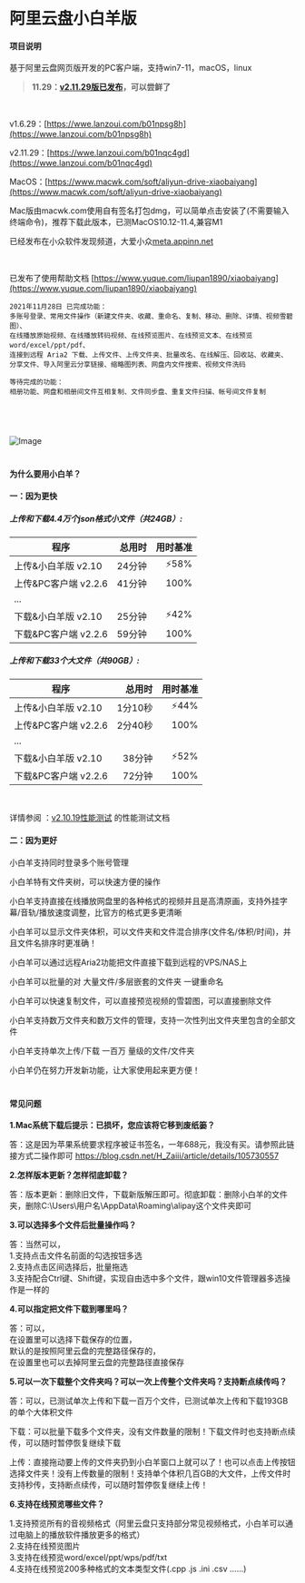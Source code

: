 # 阿里云盘小白羊版

#### 项目说明

基于阿里云盘网页版开发的PC客户端，支持win7-11，macOS，linux

> **11.29：[v2.11.29版已发布](https://github.com/liupan1890/aliyunpan/issues/424)，可以尝鲜了**

  <br />
  
v1.6.29：[https://wwe.lanzoui.com/b01npsg8h](https://wwe.lanzoui.com/b01npsg8h)

v2.11.29：[https://wwe.lanzoui.com/b01nqc4gd](https://wwe.lanzoui.com/b01nqc4gd)

MacOS：[https://www.macwk.com/soft/aliyun-drive-xiaobaiyang](https://www.macwk.com/soft/aliyun-drive-xiaobaiyang)

Mac版由macwk.com使用自有签名打包dmg，可以简单点击安装了(不需要输入终端命令)，推荐下载此版本，已测MacOS10.12-11.4,兼容M1
<br />

已经发布在小众软件发现频道，大爱小众[meta.appinn.net](https://meta.appinn.net)

<br />

已发布了使用帮助文档 [https://www.yuque.com/liupan1890/xiaobaiyang](https://www.yuque.com/liupan1890/xiaobaiyang)

``````
2021年11月28日 已完成功能：
多账号登录、常用文件操作（新建文件夹、收藏、重命名、复制、移动、删除、详情、视频雪碧图）、
在线播放原始视频、在线播放转码视频、在线预览图片、在线预览文本、在线预览 word/excel/ppt/pdf、
连接到远程 Aria2 下载、上传文件、上传文件夹、批量改名、在线解压、回收站、收藏夹、
分享文件、导入阿里云分享链接、缩略图列表、网盘内文件搜索、视频文件洗码

等待完成的功能：
相册功能、网盘和相册间文件互相复制、文件同步盘、重复文件扫描、帐号间文件复制
``````

<br />

#

![Image](https://raw.githubusercontent.com/liupan1890/aliyunpan/main/doc/v2.10.19.png)

#

#### 为什么要用小白羊？

#### 一：因为更快

##### 上传和下载4.4万个json格式小文件（共24GB）:	

| 程序 | 总用时 | 用时基准 |
| --- | ---: | ---: |
| 上传&小白羊版 v2.10 | 24分钟 | :zap:58% |
| 上传&PC客户端 v2.2.6 | 41分钟 | 100% |
|  ... |  |  |  |  |
| 下载&小白羊版 v2.10 | 25分钟 | :zap:42% |
| 下载&PC客户端 v2.2.6  | 59分钟 | 100% |


##### 上传和下载33个大文件（共90GB）:

| 程序 | 总用时 | 用时基准 |
| --- | ---: | ---: |
| 上传&小白羊版 v2.10 | 1分10秒 | :zap:44% |
| 上传&PC客户端 v2.2.6 | 2分40秒 | 100% |
|  ... |  |  |  |  |
| 下载&小白羊版 v2.10 | 38分钟 | :zap:52% |
| 下载&PC客户端 v2.2.6 | 72分钟 | 100% |

<br/>

详情参阅 ：[v2.10.19性能测试](https://github.com/liupan1890/aliyunpan/blob/main/v2.10.19%E6%80%A7%E8%83%BD%E6%B5%8B%E8%AF%95.md) 的性能测试文档

#### 二：因为更好

小白羊支持同时登录多个账号管理

小白羊特有文件夹树，可以快速方便的操作

小白羊支持直接在线播放网盘里的各种格式的视频并且是高清原画，支持外挂字幕/音轨/播放速度调整，比官方的格式更多更清晰

小白羊可以显示文件夹体积，可以文件夹和文件混合排序(文件名/体积/时间)，并且文件名排序时更准确！

小白羊可以通过远程Aria2功能把文件直接下载到远程的VPS/NAS上

小白羊可以批量的对 大量文件/多层嵌套的文件夹 一键重命名

小白羊可以快速复制文件，可以直接预览视频的雪碧图，可以直接删除文件

小白羊支持数万文件夹和数万文件的管理，支持一次性列出文件夹里包含的全部文件

小白羊支持单次上传/下载 一百万 量级的文件/文件夹

小白羊仍在努力开发新功能，让大家使用起来更方便！


#

#### 常见问题
**1.Mac系统下载后提示：已损坏，您应该将它移到废纸篓？**

答：这是因为苹果系统要求程序被证书签名，一年688元，我没有买。请参照此链接方式二操作即可
https://blog.csdn.net/H_Zaiii/article/details/105730557

**2.怎样版本更新？怎样彻底卸载？**

答：版本更新：删除旧文件，下载新版解压即可。彻底卸载：删除小白羊的文件夹，删除C:\Users\用户名\AppData\Roaming\alipay这个文件夹即可

**3.可以选择多个文件后批量操作吗？**

答：当然可以，<br />
1.支持点击文件名前面的勾选按钮多选<br />
2.支持点击区间选择后，批量拖选<br />
3.支持配合Ctrl键、Shift键，实现自由选中多个文件，跟win10文件管理器多选操作是一样的<br />

**4.可以指定把文件下载到哪里吗？**

答：可以，<br />
在设置里可以选择下载保存的位置，<br />
默认的是按照阿里云盘的完整路径保存的，<br />
在设置里也可以去掉阿里云盘的完整路径直接保存


**5.可以一次下载整个文件夹吗？可以一次上传整个文件夹吗？支持断点续传吗？**

答：可以，已测试单次上传和下载一百万个文件，已测试单次上传和下载193GB的单个大体积文件<br />

下载：可以批量下载多个文件夹，没有文件数量的限制！下载文件时也支持断点续传，可以随时暂停恢复继续下载

上传：直接拖动要上传的文件夹扔到小白羊窗口上就可以了！也可以点击上传按钮选择文件夹！没有上传数量的限制！支持单个体积几百GB的大文件，上传文件时支持秒传，支持断点续传，可以随时暂停恢复继续上传！

**6.支持在线预览哪些文件？**

1.支持预览所有的音视频格式（阿里云盘只支持部分常见视频格式，小白羊可以通过电脑上的播放软件播放更多的格式）<br />
2.支持在线预览图片<br />
3.支持在线预览word/excel/ppt/wps/pdf/txt<br />
4.支持在线预览200多种格式的文本类型文件(.cpp .js .ini .csv ......)<br />



